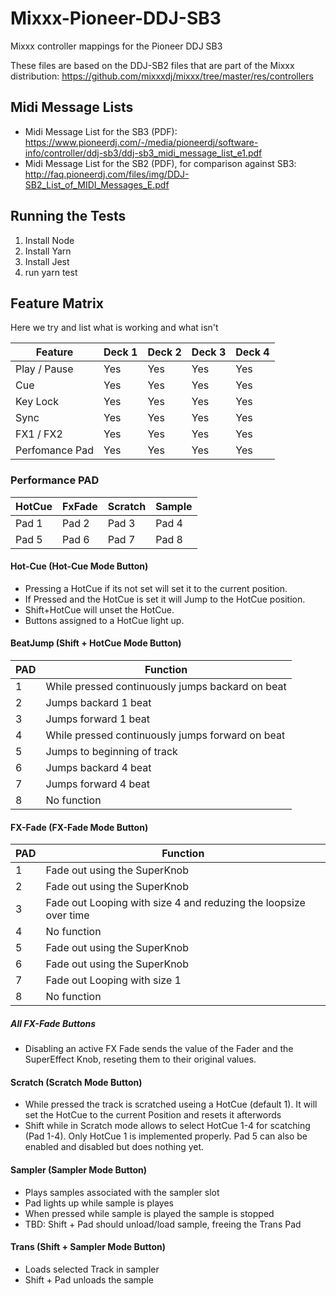 # Mixxx-Pioneer-DDJ-SB3
Mixxx  controller mappings for the Pioneer DDJ SB3

These files are based on the DDJ-SB2 files that are part of the Mixxx distribution: https://github.com/mixxxdj/mixxx/tree/master/res/controllers

## Midi Message Lists
* Midi Message List for the SB3 (PDF): https://www.pioneerdj.com/-/media/pioneerdj/software-info/controller/ddj-sb3/ddj-sb3_midi_message_list_e1.pdf
* Midi Message List for the SB2 (PDF), for comparison against SB3: http://faq.pioneerdj.com/files/img/DDJ-SB2_List_of_MIDI_Messages_E.pdf

## Running the Tests
1. Install Node
1. Install Yarn
1. Install Jest
1. run yarn test

## Feature Matrix
Here we try and list what is working and what isn't

| Feature        | Deck 1 | Deck 2 | Deck 3 | Deck 4 |
|----------------|--------|--------|--------|--------|
| Play / Pause   | Yes    | Yes    | Yes    | Yes    |
| Cue            | Yes    | Yes    | Yes    | Yes    |
| Key Lock       | Yes    | Yes    | Yes    | Yes    |
| Sync           | Yes    | Yes    | Yes    | Yes    |
| FX1 / FX2      | Yes    | Yes    | Yes    | Yes    |
| Perfomance Pad | Yes    | Yes    | Yes    | Yes    |

### Performance PAD

| HotCue | FxFade | Scratch | Sample |
|--------|--------|---------|--------|
| Pad 1  | Pad 2  | Pad 3   | Pad 4  |
| Pad 5  | Pad 6  | Pad 7   | Pad 8  |


#### Hot-Cue (Hot-Cue Mode Button)

- Pressing a HotCue if its not set will set it to the current position.
- If Pressed and the HotCue is set it will Jump to the HotCue position.
- Shift+HotCue will unset the HotCue.
- Buttons assigned to a HotCue light up.

#### BeatJump (Shift + HotCue Mode Button)

| PAD | Function                                                           |
|-----|--------------------------------------------------------------------|
| 1   | While pressed continuously jumps backard on beat                   |
| 2   | Jumps backard 1 beat                                               |
| 3   | Jumps forward 1 beat                                               |
| 4   | While pressed continuously jumps forward on beat                   |
| 5   | Jumps to beginning of track                                        |
| 6   | Jumps backard 4 beat                                               |
| 7   | Jumps forward 4 beat                                               |
| 8   | No function                                                        |

#### FX-Fade (FX-Fade Mode Button)

| PAD | Function                                                           |
|-----|--------------------------------------------------------------------|
| 1   | Fade out using the SuperKnob                                       |
| 2   | Fade out using the SuperKnob                                       |
| 3   | Fade out Looping with size 4 and reduzing the loopsize over time   |
| 4   | No function                                                        |
| 5   | Fade out using the SuperKnob                                       |
| 6   | Fade out using the SuperKnob                                       |
| 7   | Fade out Looping with size 1                                       |
| 8   | No function                                                        |

##### All FX-Fade Buttons

- Disabling an active FX Fade sends the value of the Fader and the SuperEffect Knob, reseting them to their original values.

#### Scratch (Scratch Mode Button)

- While pressed the track is scratched useing a HotCue (default 1). It will set the HotCue to the current Position and resets it afterwords
- Shift while in Scratch mode allows to select HotCue 1-4 for scatching (Pad 1-4). Only HotCue 1 is implemented properly. Pad 5 can also be enabled and disabled but does nothing yet.

#### Sampler (Sampler Mode Button)

- Plays samples associated with the sampler slot
- Pad lights up while sample is playes
- When pressed while sample is played the sample is stopped
- TBD: Shift + Pad should unload/load sample, freeing the Trans Pad

#### Trans (Shift + Sampler Mode Button)

- Loads selected Track in sampler
- Shift + Pad unloads the sample
